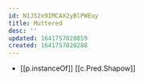 ```yaml
---
id: N1J52x9IMCAX2yBlPWEuy
title: Muttered
desc: ''
updated: 1641757028859
created: 1641757020288
---
```



- [[p.instanceOf]] [[c.Pred.Shapow]]
